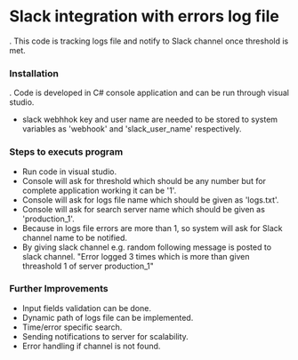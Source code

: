 # Slack integration with errors log file

. This code is tracking logs file and notify to Slack channel once threshold is met.

### Installation

. Code is developed in C# console application and can be run through visual studio.
- slack webhhok key and user name are needed to be stored to system variables as 'webhook' and 'slack_user_name' respectively.

### Steps to executs program
 - Run code in visual studio. 
 - Console will ask for threshold which should be any number but for complete application working it can be '1'.
 - Console will ask for logs file name which should be given as 'logs.txt'.
 - Console will ask for search server name which should be given as 'production_1'.
 - Because in logs file errors are more than 1, so system will ask for Slack channel name to be notified.
 - By giving slack channel e.g. random following message is posted to slack channel. 
    "Error logged 3 times which is more than given threashold 1 of server production_1"

### Further Improvements
 - Input fields validation can be done. 
 - Dynamic path of logs file can be implemented.
 - Time/error specific search.
 - Sending notifications to server for scalability.
 - Error handling if channel is not found.
